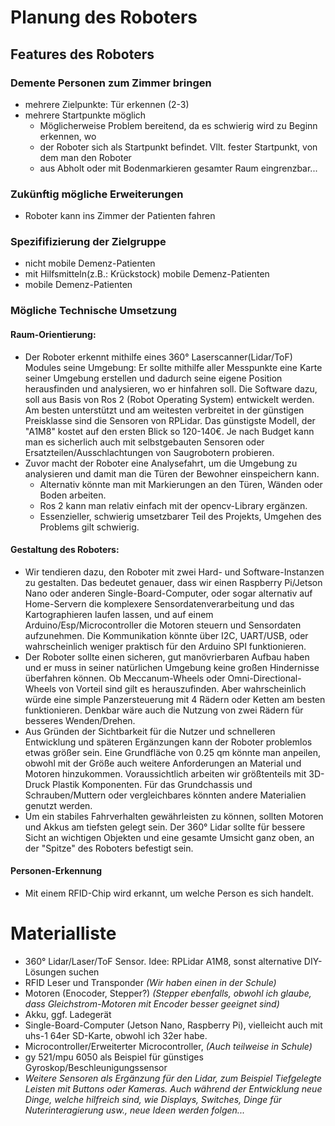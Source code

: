 # Planung des Roboters

## Features des Roboters
### Demente Personen zum Zimmer bringen
* mehrere Zielpunkte: Tür erkennen (2-3)
* mehrere Startpunkte möglich
    * Möglicherweise Problem bereitend, da es schwierig wird zu Beginn erkennen, wo 
    * der Roboter sich als Startpunkt befindet. Vllt. fester Startpunkt, von dem man den Roboter 
    * aus Abholt oder mit Bodenmarkieren gesamter Raum eingrenzbar...

### Zukünftig mögliche Erweiterungen
* Roboter kann ins Zimmer der Patienten fahren

### Spezififizierung der Zielgruppe
* nicht mobile Demenz-Patienten
* mit Hilfsmitteln(z.B.: Krückstock) mobile Demenz-Patienten
* mobile Demenz-Patienten

### Mögliche Technische Umsetzung  
#### Raum-Orientierung:
* Der Roboter erkennt mithilfe eines 360° Laserscanner(Lidar/ToF) Modules seine Umgebung:
Er sollte mithilfe aller Messpunkte eine Karte seiner Umgebung erstellen und dadurch seine 
eigene Position herausfinden und analysieren, wo er hinfahren soll. Die Software dazu, soll aus Basis 
von Ros 2 (Robot Operating System) entwickelt werden.
Am besten unterstützt und am weitesten verbreitet in der günstigen Preisklasse sind die Sensoren von RPLidar.
Das günstigste Modell, der "A1M8" kostet auf den ersten Blick so 120-140€. Je nach Budget kann man es sicherlich auch
mit selbstgebauten Sensoren oder Ersatzteilen/Ausschlachtungen von Saugrobotern probieren.
* Zuvor macht der Roboter eine Analysefahrt, um die Umgebung zu analysieren und damit man die Türen 
der Bewohner einspeichern kann. 
    * Alternativ könnte man mit Markierungen an den Türen, Wänden oder Boden arbeiten.
    * Ros 2 kann man relativ einfach mit der opencv-Library ergänzen.
    * Essenzieller, schwierig umsetzbarer Teil des Projekts, Umgehen des Problems gilt schwierig.

<!---
##### Benötigte Navigationsdaten
* "Orientierungspunkte" : 

   -Kreuzungen  
   -Abbiegungen  
   -dead ends
   -Startpunkte  
   -Zielpunkte  

 * Entfernung zischen "Orientierungspunkten"

 * Kreuzungsausgänge    
--->
#### Gestaltung des Roboters:
* Wir tendieren dazu, den Roboter mit zwei Hard- und Software-Instanzen zu gestalten. 
Das bedeutet genauer, dass wir einen Raspberry Pi/Jetson Nano oder anderen Single-Board-Computer, oder 
sogar alternativ auf Home-Servern die komplexere Sensordatenverarbeitung und das Kartographieren laufen lassen, 
und auf einem Arduino/Esp/Microcontroller die Motoren steuern und Sensordaten aufzunehmen.
Die Kommunikation könnte über I2C, UART/USB, oder wahrscheinlich weniger praktisch für den Arduino SPI funktionieren.
* Der Roboter sollte einen sicheren, gut manövrierbaren Aufbau haben und er muss in seiner natürlichen Umgebung 
keine großen Hindernisse überfahren können. Ob Meccanum-Wheels oder Omni-Directional-Wheels von Vorteil sind
gilt es herauszufinden. Aber wahrscheinlich würde eine simple Panzersteuerung mit 4 Rädern oder Ketten am besten funktionieren.
Denkbar wäre auch die Nutzung von zwei Rädern für besseres Wenden/Drehen.
* Aus Gründen der Sichtbarkeit für die Nutzer und schnelleren Entwicklung und späteren Ergänzungen kann der Roboter
problemlos etwas größer sein. Eine Grundfläche von 0.25 qm könnte man anpeilen, obwohl mit der Größe auch weitere
Anforderungen an Material und Motoren hinzukommen. Voraussichtlich arbeiten wir größtenteils mit 
3D-Druck Plastik Komponenten. Für das Grundchassis und Schrauben/Muttern oder vergleichbares könnten andere Materialien genutzt werden.
* Um ein stabiles Fahrverhalten gewährleisten zu können, sollten Motoren und Akkus am tiefsten gelegt sein. Der 360° Lidar 
sollte für bessere Sicht an wichtigen Objekten und eine gesamte Umsicht ganz oben, an der "Spitze" des Roboters
befestigt sein. 
#### Personen-Erkennung
* Mit einem RFID-Chip wird erkannt, um welche Person es sich handelt.


# Materialliste  

* 360° Lidar/Laser/ToF Sensor. Idee: RPLidar A1M8, sonst alternative DIY-Lösungen suchen
* RFID Leser und Transponder *(Wir haben einen in der Schule)*
* Motoren (Enocoder, Stepper?) *(Stepper ebenfalls, obwohl ich glaube, dass Gleichstrom-Motoren mit Encoder besser geeignet sind)*
* Akku, ggf. Ladegerät
* Single-Board-Computer (Jetson Nano, Raspberry Pi), vielleicht auch mit uhs-1 64er SD-Karte, obwohl ich 32er habe.
* Microcontroller/Erweiterter Microcontroller, *(Auch teilweise in Schule)*
* gy 521/mpu 6050 als Beispiel für günstiges Gyroskop/Beschleunigungssensor
* *Weitere Sensoren als Ergänzung für den Lidar, zum Beispiel Tiefgelegte Leisten mit Buttons oder Kameras.
Auch während der Entwicklung neue Dinge, welche hilfreich sind, wie Displays, Switches, Dinge für Nuterinteragierung usw., neue Ideen werden folgen...*

